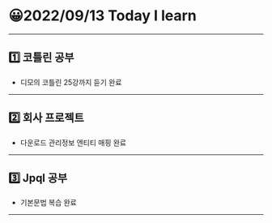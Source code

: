 # 😀2022/09/13 Today I learn
-------------------------
## 1️⃣ 코틀린 공부
  * 디모의 코틀린 25강까지 듣기 완료
------------------------
## 2️⃣ 회사 프로젝트
  * 다운로드 관리정보 엔티티 매핑 완료
-------------------------
## 3️⃣ Jpql 공부
  * 기본문법 복습 완료
 ------------------------
